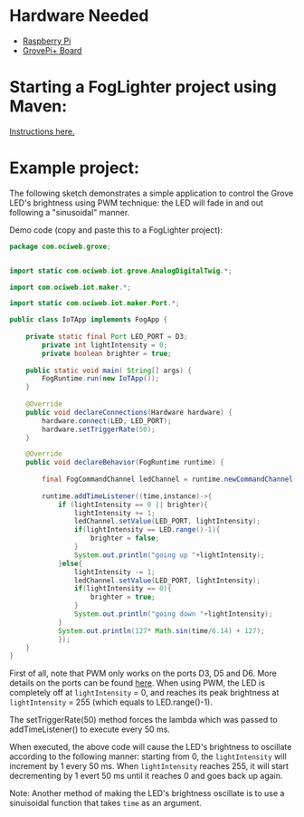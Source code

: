 # Hardware Needed
- [Raspberry Pi](https://www.raspberrypi.org/)
- [GrovePi+ Board](https://www.dexterindustries.com/shop/grovepi-board/)

# Starting a FogLighter project using Maven: 
[Instructions here.](https://github.com/oci-pronghorn/FogLighter/blob/master/README.md)

# Example project:

The following sketch demonstrates a simple application to control the Grove LED's brightness using PWM technique: the LED will fade in and out following a "sinusoidal" manner.

Demo code (copy and paste this to a FogLighter project):

```java
package com.ociweb.grove;


import static com.ociweb.iot.grove.AnalogDigitalTwig.*;

import com.ociweb.iot.maker.*;

import static com.ociweb.iot.maker.Port.*;

public class IoTApp implements FogApp {
           
	private static final Port LED_PORT = D3;
        private int lightIntensity = 0;
        private boolean brighter = true;
        
    public static void main( String[] args) {
        FogRuntime.run(new IoTApp());
    }    
    
    @Override
    public void declareConnections(Hardware hardware) {
        hardware.connect(LED, LED_PORT);
        hardware.setTriggerRate(50);
    }

    @Override
    public void declareBehavior(FogRuntime runtime) {
        
        final FogCommandChannel ledChannel = runtime.newCommandChannel(DYNAMIC_MESSAGING);
           
        runtime.addTimeListener((time,instance)->{
            if (lightIntensity == 0 || brighter){                
                lightIntensity += 1;
                ledChannel.setValue(LED_PORT, lightIntensity);
                if(lightIntensity == LED.range()-1){
                    brighter = false;
                }
                System.out.println("going up "+lightIntensity);
            }else{
                lightIntensity -= 1;
                ledChannel.setValue(LED_PORT, lightIntensity);
                if(lightIntensity == 0){
                    brighter = true;
                }
                System.out.println("going down "+lightIntensity);
            }
            System.out.println(127* Math.sin(time/6.14) + 127);
            });            
    }
}

```


First of all, note that PWM only works on the ports D3, D5 and D6. More details on the ports can be found [here](https://www.dexterindustries.com/GrovePi/engineering/port-description/). When using PWM, the LED is completely off at ```lightIntensity``` = 0, and reaches its peak brightness at ```lightIntensity``` = 255 (which equals to LED.range()-1). 

The setTriggerRate(50) method forces the lambda which was passed to addTimeListener() to execute every 50 ms. 

When executed, the above code will cause the LED's brightness to oscillate according to the following manner: starting from 0, the ```lightIntensity``` will increment by 1 every 50 ms. When ```lightIntensity``` reaches 255, it will start decrementing by 1 evert 50 ms until it reaches 0 and goes back up again. 

Note: Another method of making the LED's brightness oscillate is to use a sinuisoidal function that takes ```time``` as an argument.






